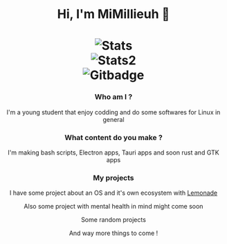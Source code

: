 <div id="header" align="center">
<div>
<h1>Hi, I'm MiMillieuh 👋<h1>
<img src="https://github-readme-stats.vercel.app/api?username=MiMillieuh&show_icons=true&theme=tokyonight" alt="Stats"/>
<br>
<img src="https://github-readme-stats.vercel.app/api/top-langs/?username=MiMillieuh&layout=compact&theme=tokyonight" alt="Stats2"/>
<br>
    <img src="https://img.shields.io/github/followers/MiMillieuh?style=for-the-badge" alt="Gitbadge"/>
</div>
<h3>Who am I ?</h3>
<p>I'm a young student that enjoy codding and do some softwares for Linux in general</p>
<h3>What content do you make ?</h3>
<p>I'm making bash scripts, Electron apps, Tauri apps and soon rust and GTK apps</p>
<h3>My projects</h3>
<p>I have some project about an OS and it's own ecosystem with <a href="https://github.com/LemonadeSoftware">Lemonade</a></p>
<p>Also some project with mental health in mind might come soon</p>
<p>Some random projects</p>
<p>And way more things to come !</p>
</div>

